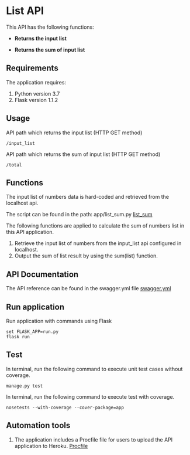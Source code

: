 # List API

This API has the following functions:

- **Returns the input list**

- **Returns the sum of input list**

## Requirements
The application requires:
1. Python version 3.7
2. Flask version 1.1.2


## Usage
API path which returns the input list (HTTP GET method)
```
/input_list
```
API path which returns the sum of input list (HTTP GET method)
```
/total
```

## Functions
The input list of numbers data is hard-coded and retrieved from the localhost api.

The script can be found in the path: app/list_sum.py
[list_sum](https://github.com/cpang1220/list_api/blob/master/app/list_sum.py)

The following functions are applied to calculate the sum of numbers list in this API application.
1. Retrieve the input list of numbers from the input_list api configured in localhost.
2. Output the sum of list result by using the sum(list) function.


## API Documentation
The API reference can be found in the swagger.yml file [swagger.yml](https://github.com/cpang1220/list_api/blob/master/swagger.yml)

## Run application
Run application with commands using Flask
```
set FLASK_APP=run.py
flask run
```

## Test
In terminal, run the following command to execute unit test cases without coverage.
```
manage.py test
```

In terminal, run the following command to execute test with coverage.
```
nosetests --with-coverage --cover-package=app
```

## Automation tools
1. The application includes a Procfile file for users to upload the API application to Heroku. [Procfile](https://github.com/cpang1220/list_api/blob/master/Procfile)

